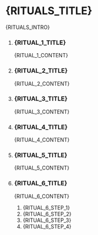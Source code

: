 # {RITUALS_TITLE}

{RITUALS_INTRO}

1. ### {RITUAL_1_TITLE}

   {RITUAL_1_CONTENT}

2. ### {RITUAL_2_TITLE}

   {RITUAL_2_CONTENT}

3. ### {RITUAL_3_TITLE}

   {RITUAL_3_CONTENT}

4. ### {RITUAL_4_TITLE}

   {RITUAL_4_CONTENT}

5. ### {RITUAL_5_TITLE}

   {RITUAL_5_CONTENT}

6. ### {RITUAL_6_TITLE}
   {RITUAL_6_CONTENT}
   1. {RITUAL_6_STEP_1}
   2. {RITUAL_6_STEP_2}
   3. {RITUAL_6_STEP_3}
   4. {RITUAL_6_STEP_4}
